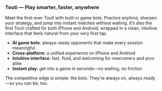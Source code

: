 ### Touti — Play smarter, faster, anywhere

Meet the first-ever Touti with built-in game bots. Practice anytime, sharpen your strategy, and jump into instant matches without waiting. It’s also the first Touti crafted for both iPhone and Android, wrapped in a clean, intuitive interface that feels natural from your very first tap.

- **AI game bots**: always-ready opponents that make every session meaningful
- **Cross‑platform**: a unified experience on iPhone and Android
- **Intuitive interface**: fast, fluid, and welcoming for newcomers and pros alike
- **Instant play**: get into a game in seconds—no waiting, no friction

The competitive edge is simple: the bots. They’re always on, always ready—so you can be, too.


